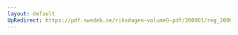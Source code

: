```yaml
---
layout: default
UpRedirect: https://pdf.swedeb.se/riksdagen-volumeG-pdf/200001/reg_200001/reg_200001_0230.pdf
---
```

